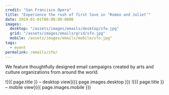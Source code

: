 ```yaml
---
credit: "San Francisco Opera"
title: "Experience the rush of first love in ​​‘Romeo and Juliet’"
date: 2019-01-01T00:00:00-0800
images:
  desktop: "/assets/images/emails/desktop/sfo.jpg"
  grid: "/assets/images/emails/grid/sfo.jpg"
  mobile: /assets/images/emails/mobile/sfo.jpg"
tags:
  - event
permalink: /emails/sfo/
---
```

We feature thoughtfully designed email campaigns created by arts and culture organizations from around the world.

![{{ page.title }} – desktop view]({{ page.images.desktop }})
![{{ page.title }} – mobile view]({{ page.images.mobile }})
